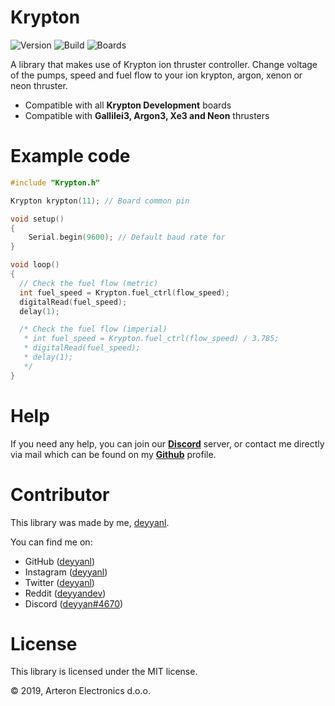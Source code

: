 # Krypton

![Version](https://img.shields.io/badge/version-0.0.1-green?style=for-the-badge)
![Build](http://img.shields.io/badge/build-passing-brightgreen?style=for-the-badge)
![Boards](https://img.shields.io/badge/boards-latest-blue?style=for-the-badge)

A library that makes use of Krypton ion thruster controller.
Change voltage of the pumps, speed and fuel flow to your ion krypton, argon, xenon or neon thruster.

  - Compatible with all **Krypton Development** boards
  - Compatible with **Gallilei3, Argon3, Xe3 and Neon** thrusters

# Example code
```cpp
#include "Krypton.h" 

Krypton krypton(11); // Board common pin

void setup()
{
    Serial.begin(9600); // Default baud rate for
}

void loop()
{
  // Check the fuel flow (metric)
  int fuel_speed = Krypton.fuel_ctrl(flow_speed);
  digitalRead(fuel_speed);
  delay(1);

  /* Check the fuel flow (imperial)
   * int fuel_speed = Krypton.fuel_ctrl(flow_speed) / 3.785;
   * digitalRead(fuel_speed);
   * delay(1);
   */
}
```


# Help
If you need any help, you can join our [**Discord**](https://discord.gg/nMRjUDQ) server, or contact me directly via mail which can be found on my [**Github**](https://github.com/deyyanl) profile.

# Contributor
This library was made by me, [deyyanl](https://github.com/deyyanl).

You can find me on:
- GitHub ([deyyanl](https://github.com/deyyanl))
- Instagram ([deyyanl](https://instagram.com/deyyanl))
- Twitter ([deyyanl](https://twitter.com/deyyanl))
- Reddit ([deyyandev](https://reddit.com/u/deyyandev))
- Discord ([deyyan#4670](https://discordapp.com/channels/@me))

# License
This library is licensed under the MIT license.

© 2019, Arteron Electronics d.o.o.
